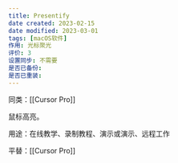 ```yaml
---
title: Presentify
date created: 2023-02-15
date modified: 2023-03-01
tags: [macOS软件]
作用: 光标聚光
评价: 3
设置同步: 不需要
是否已备份:
是否已重装:
---
```


同类：[[Cursor Pro]]

鼠标高亮。

用途：在线教学、录制教程、演示或演示、远程工作

平替：[[Cursor Pro]]

